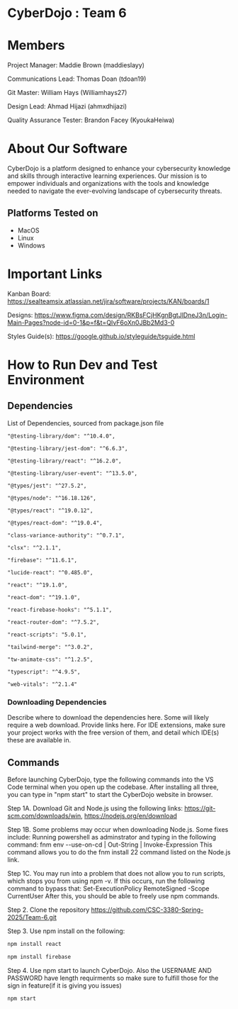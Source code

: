 # CyberDojo : Team 6
# Members
Project Manager: Maddie Brown (maddieslayy)

Communications Lead: Thomas Doan (tdoan19)

Git Master: William Hays (Williamhays27)

Design Lead: Ahmad Hijazi (ahmxdhijazi)

Quality Assurance Tester: Brandon Facey (KyoukaHeiwa)

# About Our Software

CyberDojo is a platform designed to enhance your cybersecurity
knowledge and skills through interactive learning experiences.
Our mission is to empower individuals and organizations with the
tools and knowledge needed to navigate the ever-evolving
landscape of cybersecurity threats.

## Platforms Tested on
- MacOS
- Linux
- Windows

# Important Links
Kanban Board: https://sealteamsix.atlassian.net/jira/software/projects/KAN/boards/1

Designs: https://www.figma.com/design/RKBsFCjHKgnBgtJlDneJ3n/Login-Main-Pages?node-id=0-1&p=f&t=QIvF6oXn0JBb2Md3-0

Styles Guide(s): https://google.github.io/styleguide/tsguide.html

# How to Run Dev and Test Environment

## Dependencies
List of Dependencies, sourced from package.json file

    "@testing-library/dom": "^10.4.0",

    "@testing-library/jest-dom": "^6.6.3",

    "@testing-library/react": "^16.2.0",

    "@testing-library/user-event": "^13.5.0",

    "@types/jest": "^27.5.2",

    "@types/node": "^16.18.126",

    "@types/react": "^19.0.12",

    "@types/react-dom": "^19.0.4",

    "class-variance-authority": "^0.7.1",

    "clsx": "^2.1.1",

    "firebase": "^11.6.1",

    "lucide-react": "^0.485.0",

    "react": "^19.1.0",

    "react-dom": "^19.1.0",

    "react-firebase-hooks": "^5.1.1",

    "react-router-dom": "^7.5.2",

    "react-scripts": "5.0.1",

    "tailwind-merge": "^3.0.2",

    "tw-animate-css": "^1.2.5",

    "typescript": "^4.9.5",

    "web-vitals": "^2.1.4"

### Downloading Dependencies
Describe where to download the dependencies here. Some will likely require a web download. Provide links here. For IDE extensions, make sure your project works with the free version of them, and detail which IDE(s) these are available in. 

## Commands
Before launching CyberDojo, type the following commands into the VS Code terminal when you open up the codebase. After installing all three, you can type in "npm start" to start the CyberDojo website in browser.

Step 1A. Download Git and Node.js using the following links: https://git-scm.com/downloads/win, https://nodejs.org/en/download

Step 1B. Some problems may occur when downloading Node.js. Some fixes include: Running powershell as adminstrator and typing in the following command: fnm env --use-on-cd | Out-String | Invoke-Expression
This command allows you to do the fnm install 22 command listed on the Node.js link.

Step 1C. You may run into a problem that does not allow you to run scripts, which stops you from using npm -v.
If this occurs, run the following command to bypass that: Set-ExecutionPolicy RemoteSigned -Scope CurrentUser 
After this, you should be able to freely use npm commands.

Step 2. Clone the repository https://github.com/CSC-3380-Spring-2025/Team-6.git 

Step 3. Use npm install on the following:

```sh
npm install react
```

```sh
npm install firebase
```

Step 4. Use npm start to launch CyberDojo.
Also the USERNAME AND PASSWORD have length requirments so make sure to fulfill those for the sign in feature(if it is giving you issues)
```sh
npm start
```

